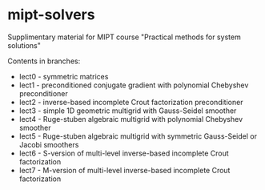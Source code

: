# mipt-solvers
Supplimentary material for MIPT course "Practical methods for system solutions"

Contents in branches:
* lect0 - symmetric matrices
* lect1 - preconditioned conjugate gradient with polynomial Chebyshev preconditioner
* lect2 - inverse-based incomplete Crout factorization preconditioner
* lect3 - simple 1D geometric multigrid with Gauss-Seidel smoother
* lect4 - Ruge-stuben algebraic multigrid with polynomial Chebyshev smoother
* lect5 - Ruge-stuben algebraic multigrid with symmetric Gauss-Seidel or Jacobi smoothers
* lect6 - S-version of multi-level inverse-based incomplete Crout factorization
* lect7 - M-version of multi-level inverse-based incomplete Crout factorization

